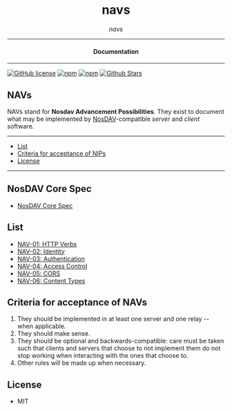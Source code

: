 

<div align="center">  
  <h1>navs</h1>
</div>

<div align="center">  
<i>navs</i>
</div>

---

<div align="center">
<h4>Documentation</h4>
</div>

---

[![GitHub license](https://img.shields.io/badge/license-MIT-blue.svg)](https://github.com/nosdav/navs/blob/gh-pages/LICENSE)
[![npm](https://img.shields.io/npm/v/nosdav-navs)](https://npmjs.com/package/nosdav-navs)
[![npm](https://img.shields.io/npm/dw/nosdav-navs.svg)](https://npmjs.com/package/nosdav-navs)
[![Github Stars](https://img.shields.io/github/stars/nosdav/navs.svg)](https://github.com/nosdav/navs/)

## NAVs

NAVs stand for **Nosdav Advancement Possibilities**.
They exist to document what may be implemented by [NosDAV](https://nosdav.com/)-compatible _server_ and _client_ software.

---

- [List](#list)
- [Criteria for acceptance of NIPs](#criteria-for-acceptance-of-navs)
- [License](#license)

---

## NosDAV Core Spec

- [NosDAV Core Spec](https://nosdav.com/spec/)


## List

- [NAV-01: HTTP Verbs](01.md)
- [NAV-02: Identity](02.md)
- [NAV-03: Authentication](03.md)
- [NAV-04: Access Control](04.md)
- [NAV-05: CORS](05.md)
- [NAV-06: Content Types](06.md)

## Criteria for acceptance of NAVs

1. They should be implemented in at least one server and one relay -- when applicable.
2. They should make sense.
3. They should be optional and backwards-compatible: care must be taken such that clients and servers that choose to not implement them do not stop working when interacting with the ones that choose to.
4. Other rules will be made up when necessary.

## License

- MIT
